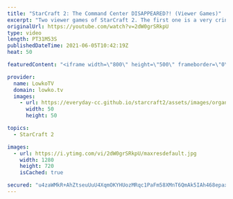 ```yaml
---
title: "StarCraft 2: The Command Center DISAPPEARED?! (Viewer Games)"
excerpt: "Two viewer games of StarCraft 2. The first one is a very cringy Terran versus Protoss between two players in Silver/Bronze League. The second is a Terran versus Protoss in Platinum League that starts off with both players cheesing each other.  Support my work on Patreon: http://www.patreon.com/lowkotv"
originalUrl: https://youtube.com/watch?v=2dW0grSRkpU
type: video
length: PT31M53S
publishedDateTime: 2021-06-05T10:42:19Z
heat: 50

featuredContent: "<iframe width=\"800\" height=\"500\" frameborder=\"0\" src=\"https://www.youtube.com/embed/2dW0grSRkpU\" allow=\"accelerometer; autoplay; encrypted-media; gyroscope; picture-in-picture\" allowfullscreen></iframe>"

provider:
  name: LowkoTV
  domain: lowko.tv
  images:
    - url: https://everyday-cc.github.io/starcraft2/assets/images/organizations/lowko.tv-50x50.jpg
      width: 50
      height: 50

topics:
  - StarCraft 2

images:
  - url: https://i.ytimg.com/vi/2dW0grSRkpU/maxresdefault.jpg
    width: 1280
    height: 720
    isCached: true

secured: "u4zaWMkR+AhZtseuUuU4XqmOKYHUozMRqc1PaFm58XMnT6QmAk5IAh468epaxDLozKWmNgetxbm4Fgf0q9fMgpWU3iKNP5YrzjE4TK0IlcZsZkJKfzTA/mquXNPcLSSbS2yLpmABPTYk9YKh7nNIhFHGANrlWQEScndGkWTHNdnwmE5xSsfbCLRgtAd9J7X8bR9p7yKGfqnSR0HScFcxLKQRlhekcNAkeh2DZB6167YirVgO/VlghIpsSNG4edKc3eCoyS0nMlpMrNF9ckzedYJf3MAkWt/2pxRCQK9tiAE5NSAarOru56TxeN1+2dgaqETL+cpmgRPTwctf4VHmJTKvmTaEWkcomZ3LuCX/sWW4dD0AKU5nYiILR+79V+rn72RnJWl+BEiQIGExSsI20ADM9pxDlnAeJ204vdokiinUyACVZ6Tp8Bz09QFQryes;W99P7zshzHiXg7JNTt39LQ=="
---
```


